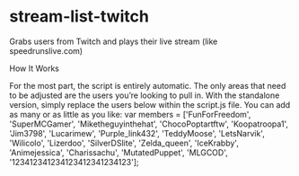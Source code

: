 stream-list-twitch
==================

Grabs users from Twitch and plays their live stream (like speedrunslive.com)


How It Works

For the most part, the script is entirely automatic. The only areas that need to be adjusted are the users you’re looking to pull in. With the standalone version, simply replace the users below within the script.js file. You can add as many or as little as you like:
var members = ['FunForFreedom', 'SuperMCGamer', 'Miketheguyinthehat', 'ChocoPoptartftw', 'Koopatroopa1', 'Jim3798', 'Lucarimew', 'Purple_link432', 'TeddyMoose', 'LetsNarvik', 'Wilicolo', 'Lizerdoo', 'SilverDSlite', 'Zelda_queen', 'IceKrabby', 'Animejessica', 'Charissachu', 'MutatedPuppet', 'MLGCOD', '123412341234123412341234123'];
